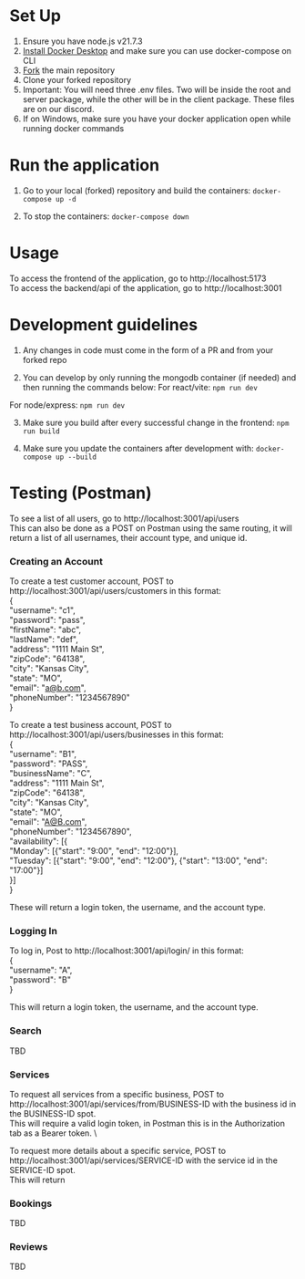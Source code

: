 # Set Up
1. Ensure you have node.js v21.7.3
2. [Install Docker Desktop](https://docs.docker.com/engine/install/) and make sure you can use docker-compose on CLI
3. [Fork](https://docs.github.com/en/pull-requests/collaborating-with-pull-requests/working-with-forks/fork-a-repo) the main repository
4. Clone your forked repository
5. Important: You will need three .env files. Two will be inside the root and server package, while the other will be in the client package. These files are on our discord.
6. If on Windows, make sure you have your docker application open while running docker commands

# Run the application
1. Go to your local (forked) repository and build the containers:
```docker-compose up -d```

2. To stop the containers:
```docker-compose down```

# Usage

To access the frontend of the application, go to http://localhost:5173 \
To access the backend/api of the application, go to http://localhost:3001

# Development guidelines
1. Any changes in code must come in the form of a PR and from your forked repo

2. You can develop by only running the mongodb container (if needed) and then running the commands below:
For react/vite:
```npm run dev```

For node/express:
```npm run dev```

3. Make sure you build after every successful change in the frontend:
```npm run build```

4. Make sure you update the containers after development with:
```docker-compose up --build```

# Testing (Postman)

To see a list of all users, go to http://localhost:3001/api/users \
This can also be done as a POST on Postman using the same routing, it will return a list of all usernames, their account type, and unique id.

### Creating an Account

To create a test customer account, POST to http://localhost:3001/api/users/customers in this format: \
{ \
    "username": "c1", \
    "password": "pass", \
    "firstName": "abc", \
    "lastName": "def", \
    "address": "1111 Main St", \
    "zipCode": "64138", \
    "city": "Kansas City", \
    "state": "MO", \
    "email": "a@b.com", \
    "phoneNumber": "1234567890" \
}

To create a test business account, POST to http://localhost:3001/api/users/businesses in this format: \
{ \
    "username": "B1", \
    "password": "PASS", \
    "businessName": "C", \
    "address": "1111 Main St", \
    "zipCode": "64138", \
    "city": "Kansas City", \
    "state": "MO", \
    "email": "A@B.com", \
    "phoneNumber": "1234567890", \
    "availability": [{ \
    "Monday": [{"start": "9:00", "end": "12:00"}], \
    "Tuesday": [{"start": "9:00", "end": "12:00"}, {"start": "13:00", "end": "17:00"}] \
    }] \
}

These will return a login token, the username, and the account type.

### Logging In

To log in, Post to http://localhost:3001/api/login/ in this format: \
{ \
    "username": "A", \
    "password": "B" \
}

This will return a login token, the username, and the account type.

### Search

TBD

### Services

To request all services from a specific business, POST to http://localhost:3001/api/services/from/BUSINESS-ID with the business id in the BUSINESS-ID spot. \
This will require a valid login token, in Postman this is in the Authorization tab as a Bearer token. \


To request more details about a specific service, POST to http://localhost:3001/api/services/SERVICE-ID with the service id in the SERVICE-ID spot. \
This will return 

### Bookings

TBD

### Reviews

TBD